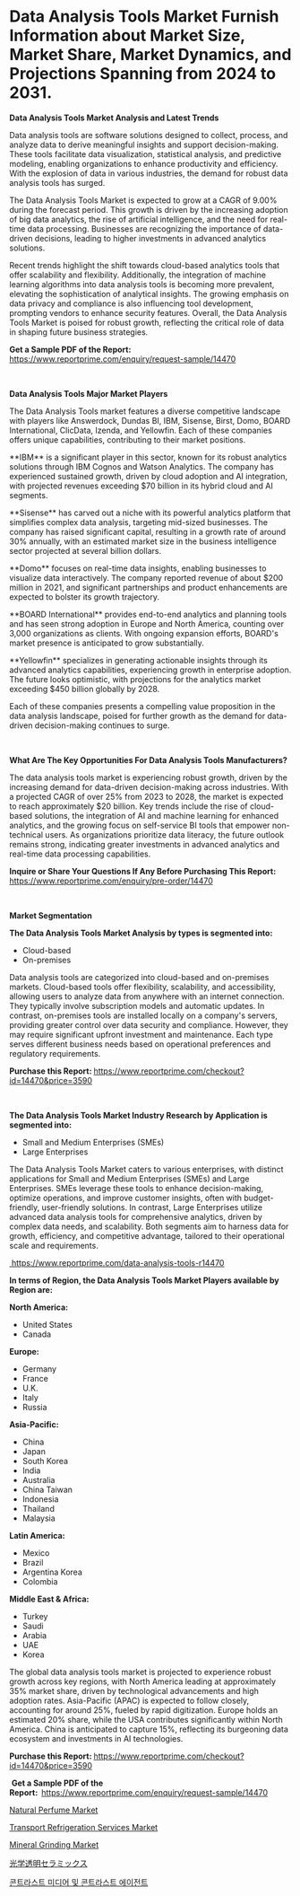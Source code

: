 <p><h1>Data Analysis Tools Market Furnish Information about Market Size, Market Share, Market Dynamics, and Projections Spanning from 2024 to 2031.</h1></p><p><strong>Data Analysis Tools Market Analysis and Latest Trends</strong></p>
<p><p>Data analysis tools are software solutions designed to collect, process, and analyze data to derive meaningful insights and support decision-making. These tools facilitate data visualization, statistical analysis, and predictive modeling, enabling organizations to enhance productivity and efficiency. With the explosion of data in various industries, the demand for robust data analysis tools has surged.</p><p>The Data Analysis Tools Market is expected to grow at a CAGR of 9.00% during the forecast period. This growth is driven by the increasing adoption of big data analytics, the rise of artificial intelligence, and the need for real-time data processing. Businesses are recognizing the importance of data-driven decisions, leading to higher investments in advanced analytics solutions.</p><p>Recent trends highlight the shift towards cloud-based analytics tools that offer scalability and flexibility. Additionally, the integration of machine learning algorithms into data analysis tools is becoming more prevalent, elevating the sophistication of analytical insights. The growing emphasis on data privacy and compliance is also influencing tool development, prompting vendors to enhance security features. Overall, the Data Analysis Tools Market is poised for robust growth, reflecting the critical role of data in shaping future business strategies.</p></p>
<p><strong>Get a Sample PDF of the Report:&nbsp;</strong> <a href="https://www.reportprime.com/enquiry/request-sample/14470">https://www.reportprime.com/enquiry/request-sample/14470</a></p>
<p>&nbsp;</p>
<p><strong>Data Analysis Tools Major Market Players</strong></p>
<p><p>The Data Analysis Tools market features a diverse competitive landscape with players like Answerdock, Dundas BI, IBM, Sisense, Birst, Domo, BOARD International, ClicData, Izenda, and Yellowfin. Each of these companies offers unique capabilities, contributing to their market positions.</p><p>**IBM** is a significant player in this sector, known for its robust analytics solutions through IBM Cognos and Watson Analytics. The company has experienced sustained growth, driven by cloud adoption and AI integration, with projected revenues exceeding $70 billion in its hybrid cloud and AI segments.</p><p>**Sisense** has carved out a niche with its powerful analytics platform that simplifies complex data analysis, targeting mid-sized businesses. The company has raised significant capital, resulting in a growth rate of around 30% annually, with an estimated market size in the business intelligence sector projected at several billion dollars.</p><p>**Domo** focuses on real-time data insights, enabling businesses to visualize data interactively. The company reported revenue of about $200 million in 2021, and significant partnerships and product enhancements are expected to bolster its growth trajectory.</p><p>**BOARD International** provides end-to-end analytics and planning tools and has seen strong adoption in Europe and North America, counting over 3,000 organizations as clients. With ongoing expansion efforts, BOARD's market presence is anticipated to grow substantially.</p><p>**Yellowfin** specializes in generating actionable insights through its advanced analytics capabilities, experiencing growth in enterprise adoption. The future looks optimistic, with projections for the analytics market exceeding $450 billion globally by 2028.</p><p>Each of these companies presents a compelling value proposition in the data analysis landscape, poised for further growth as the demand for data-driven decision-making continues to surge.</p></p>
<p>&nbsp;</p>
<p><strong>What Are The Key Opportunities For Data Analysis Tools Manufacturers?</strong></p>
<p><p>The data analysis tools market is experiencing robust growth, driven by the increasing demand for data-driven decision-making across industries. With a projected CAGR of over 25% from 2023 to 2028, the market is expected to reach approximately $20 billion. Key trends include the rise of cloud-based solutions, the integration of AI and machine learning for enhanced analytics, and the growing focus on self-service BI tools that empower non-technical users. As organizations prioritize data literacy, the future outlook remains strong, indicating greater investments in advanced analytics and real-time data processing capabilities.</p></p>
<p><strong>Inquire or Share Your Questions If Any Before Purchasing This Report:</strong> <a href="https://www.reportprime.com/enquiry/pre-order/14470">https://www.reportprime.com/enquiry/pre-order/14470</a></p>
<p>&nbsp;</p>
<p><strong>Market Segmentation</strong></p>
<p><strong>The Data Analysis Tools Market Analysis by types is segmented into:</strong></p>
<p><ul><li>Cloud-based</li><li>On-premises</li></ul></p>
<p><p>Data analysis tools are categorized into cloud-based and on-premises markets. Cloud-based tools offer flexibility, scalability, and accessibility, allowing users to analyze data from anywhere with an internet connection. They typically involve subscription models and automatic updates. In contrast, on-premises tools are installed locally on a company's servers, providing greater control over data security and compliance. However, they may require significant upfront investment and maintenance. Each type serves different business needs based on operational preferences and regulatory requirements.</p></p>
<p><strong>Purchase this Report:&nbsp;</strong><a href="https://www.reportprime.com/checkout?id=14470&price=3590">https://www.reportprime.com/checkout?id=14470&price=3590</a></p>
<p>&nbsp;</p>
<p><strong>The Data Analysis Tools Market Industry Research by Application is segmented into:</strong></p>
<p><ul><li>Small and Medium Enterprises (SMEs)</li><li>Large Enterprises</li></ul></p>
<p><p>The Data Analysis Tools Market caters to various enterprises, with distinct applications for Small and Medium Enterprises (SMEs) and Large Enterprises. SMEs leverage these tools to enhance decision-making, optimize operations, and improve customer insights, often with budget-friendly, user-friendly solutions. In contrast, Large Enterprises utilize advanced data analysis tools for comprehensive analytics, driven by complex data needs, and scalability. Both segments aim to harness data for growth, efficiency, and competitive advantage, tailored to their operational scale and requirements.</p></p>
<p><a href="https://www.reportprime.com/data-analysis-tools-r14470">&nbsp;https://www.reportprime.com/data-analysis-tools-r14470</a></p>
<p><strong>In terms of Region, the Data Analysis Tools Market Players available by Region are:</strong></p>
<p>
    <p> <strong> North America: </strong>
        <ul>
            <li>United States</li>
            <li>Canada</li>
        </ul>
        </p> 
    <p> <strong> Europe: </strong>
        <ul>
            <li>Germany</li>
            <li>France</li>
            <li>U.K.</li>
            <li>Italy</li>
            <li>Russia</li>
        </ul>
        </p> 
    <p> <strong> Asia-Pacific: </strong>
        <ul>
            <li>China</li>
            <li>Japan</li>
            <li>South Korea</li>
            <li>India</li>
            <li>Australia</li>
            <li>China Taiwan</li>
            <li>Indonesia</li>
            <li>Thailand</li>
            <li>Malaysia</li>
        </ul>
        </p> 
    <p> <strong> Latin America: </strong>
        <ul>
            <li>Mexico</li>
            <li>Brazil</li>
            <li>Argentina Korea</li>
            <li>Colombia</li>
        </ul>
        </p> 
    <p> <strong> Middle East & Africa: </strong>
        <ul>
            <li>Turkey</li>
            <li>Saudi</li>
            <li>Arabia</li>
            <li>UAE</li>
            <li>Korea</li>
        </ul>
    </p>
    </p>
<p><p>The global data analysis tools market is projected to experience robust growth across key regions, with North America leading at approximately 35% market share, driven by technological advancements and high adoption rates. Asia-Pacific (APAC) is expected to follow closely, accounting for around 25%, fueled by rapid digitization. Europe holds an estimated 20% share, while the USA contributes significantly within North America. China is anticipated to capture 15%, reflecting its burgeoning data ecosystem and investments in AI technologies.</p></p>
<p><strong>Purchase this Report: </strong><a href="https://www.reportprime.com/checkout?id=14470&price=3590">https://www.reportprime.com/checkout?id=14470&price=3590</a></p>
<p>&nbsp;<strong>Get a Sample PDF of the Report:&nbsp;&nbsp;</strong><a href="https://www.reportprime.com/enquiry/request-sample/14470">https://www.reportprime.com/enquiry/request-sample/14470</a></p>
<p><strong></strong></p>
<p><p><a href="https://issuu.com/reportprime-2/docs/natural-perfume-market-size-2030.pp_7a09d198482f64">Natural Perfume Market</a></p><p><a href="https://www.linkedin.com/pulse/exploring-transport-refrigeration-services-market-dynamics-hynnf?trackingId=93%2Fk2eYBRXOIh6OlUSSyMA%3D%3D">Transport Refrigeration Services Market</a></p><p><a href="https://www.linkedin.com/pulse/mineral-grinding-market-global-insights-regional-analysis-2024-pq1of?trackingId=KhSIuIMJSvGeFyzmxgVh%2FQ%3D%3D">Mineral Grinding Market</a></p><p><a href="https://medium.com/@larrylemkert567/optical-transparent-ceramics-market-%E3%81%AF-%E3%82%B3%E3%82%B9%E3%83%88%E7%AE%A1%E7%90%86%E3%81%A8%E5%8A%B9%E7%8E%87%E5%90%91%E4%B8%8A%E3%82%92%E5%84%AA%E5%85%88%E3%81%97%E3%81%BE%E3%81%99-%E3%81%95%E3%82%89%E3%81%AB-%E5%A0%B1%E5%91%8A%E6%9B%B8%E3%81%AF%E5%B8%82%E5%A0%B4%E3%81%AE%E9%9C%80%E8%A6%81%E9%9D%A2%E3%81%A8%E4%BE%9B%E7%B5%A6%E9%9D%A2%E3%81%AE%E4%B8%A1%E6%96%B9%E3%82%92%E3%82%AB%E3%83%90%E3%83%BC%E3%81%97%E3%81%A6%E3%81%84%E3%81%BE%E3%81%99-optical-15e8e9866d6d">光学透明セラミックス</a></p><p><a href="https://medium.com/@coremtymerich56566/%EC%84%B8%EA%B3%84-contrast-media-contrast-agents-market-%EC%9D%80-2024%EC%97%90%EC%84%9C-2031%EB%A1%9C-%EC%97%B0%ED%8F%89%EA%B7%A0-%EC%A6%9D%EA%B0%80%EC%9C%A8%EC%9D%84-%EB%B3%B4%EC%9D%BC-%EA%B2%83%EC%9C%BC%EB%A1%9C-%EC%98%88%EC%83%81%EB%90%A9%EB%8B%88%EB%8B%A4-f68ac446b2ba">콘트라스트 미디어 및 콘트라스트 에이전트</a></p></p>
